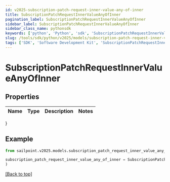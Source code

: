 ```yaml
---
id: v2025-subscription-patch-request-inner-value-any-of-inner
title: SubscriptionPatchRequestInnerValueAnyOfInner
pagination_label: SubscriptionPatchRequestInnerValueAnyOfInner
sidebar_label: SubscriptionPatchRequestInnerValueAnyOfInner
sidebar_class_name: pythonsdk
keywords: ['python', 'Python', 'sdk', 'SubscriptionPatchRequestInnerValueAnyOfInner', 'V2025SubscriptionPatchRequestInnerValueAnyOfInner'] 
slug: /tools/sdk/python/v2025/models/subscription-patch-request-inner-value-any-of-inner
tags: ['SDK', 'Software Development Kit', 'SubscriptionPatchRequestInnerValueAnyOfInner', 'V2025SubscriptionPatchRequestInnerValueAnyOfInner']
---
```


# SubscriptionPatchRequestInnerValueAnyOfInner


## Properties

Name | Type | Description | Notes
------------ | ------------- | ------------- | -------------
}

## Example

```python
from sailpoint.v2025.models.subscription_patch_request_inner_value_any_of_inner import SubscriptionPatchRequestInnerValueAnyOfInner

subscription_patch_request_inner_value_any_of_inner = SubscriptionPatchRequestInnerValueAnyOfInner(
)

```
[[Back to top]](#) 

